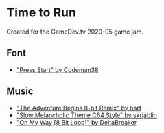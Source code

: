 # Time to Run

Created for the GameDev.tv 2020-05 game jam.

## Font

- ["Press Start" by Codeman38](https://www.dafont.com/press-start.font)

## Music

- ["The Adventure Begins 8-bit Remix" by bart](https://opengameart.org/content/the-adventure-begins-8-bit-remix)
- ["Slow Melancholic Theme C64 Style" by skrjablin](https://opengameart.org/content/slow-melancholic-theme-c64-style)
- ["On My Way [8 Bit Loop]" by DeltaBreaker](https://opengameart.org/content/on-my-way-8-bit-loop)
